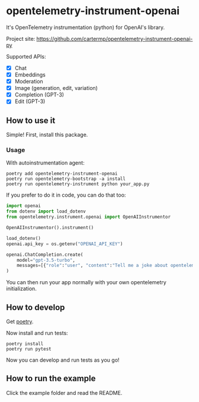 # opentelemetry-instrument-openai

It's OpenTelemetry instrumentation (python) for OpenAI's library.

Project site: https://github.com/cartermp/opentelemetry-instrument-openai-py

Supported APIs:

- [x] Chat
- [x] Embeddings
- [x] Moderation
- [x] Image (generation, edit, variation)
- [x] Completion (GPT-3)
- [x] Edit (GPT-3)

## How to use it

Simple! First, install this package.

### Usage

With autoinstrumentation agent:

```
poetry add opentelemetry-instrument-openai
poetry run opentelemetry-bootstrap -a install
poetry run opentelemetry-instrument python your_app.py
```

If you prefer to do it in code, you can do that too:

```python
import openai
from dotenv import load_dotenv
from opentelemetry.instrument.openai import OpenAIInstrumentor

OpenAIInstrumentor().instrument()

load_dotenv()
openai.api_key = os.getenv("OPENAI_API_KEY")

openai.ChatCompletion.create(
    model="gpt-3.5-turbo",
    messages=[{"role":"user", "content":"Tell me a joke about opentelemetry"}],
)
```

You can then run your app normally with your own opentelemetry initialization.

## How to develop

Get [poetry](https://python-poetry.org/).

Now install and run tests:

```
poetry install
poetry run pytest
```

Now you can develop and run tests as you go!

## How to run the example

Click the example folder and read the README.